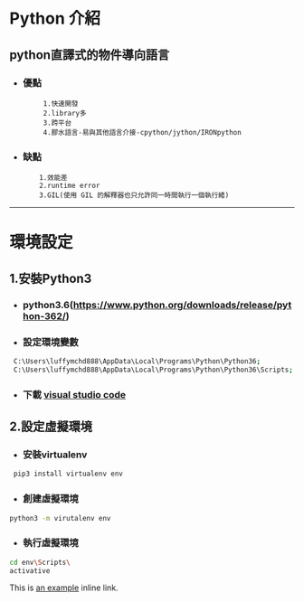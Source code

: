 # Python 介紹
## python直譯式的物件導向語言

* ### 優點
           1.快速開發
           2.library多
           3.跨平台
           4.膠水語言-易與其他語言介接-cpython/jython/IRONpython
          
* ### 缺點
          1.效能差
          2.runtime error
          3.GIL(使用 GIL 的解釋器也只允許同一時間執行一個執行緒)



***

# 環境設定
## 1.安裝Python3
  * ### python3.6(https://www.python.org/downloads/release/python-362/)
  
  * ### 設定環境變數
```sh      
 C:\Users\luffymchd888\AppData\Local\Programs\Python\Python36;
 C:\Users\luffymchd888\AppData\Local\Programs\Python\Python36\Scripts;
```
  * ### 下載 [visual studio code](https://code.visualstudio.com/download)

## 2.設定虛擬環境
  * ### 安裝virtualenv
 
 ```sh
  pip3 install virtualenv env
  ```
  * ### 創建虛擬環境
  ```sh
  python3 -m virutalenv env 
  ```
  
  * ### 執行虛擬環境
  ```sh
  cd env\Scripts\
  activative
  ```
This is [an example](http://example.com/ "Title") inline link.
